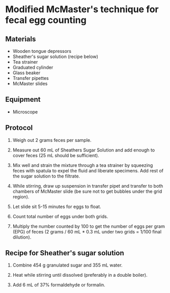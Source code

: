 # Modified McMaster's technique for fecal egg counting

## Materials
- Wooden tongue depressors
- Sheather's sugar solution (recipe below)
- Tea strainer
- Graduated cylinder
- Glass beaker
- Transfer pipettes
- McMaster slides

## Equipment
- Microscope

## Protocol

1. Weigh out 2 grams feces per sample.

2. Measure out 60 mL of Sheathers Sugar Solution and add enough to cover feces (25 mL should be sufficient).

3. Mix well and strain the mixture through a tea strainer by squeezing feces with spatula to expel the fluid and liberate specimens. Add rest of the sugar solution to the filtrate.

4. While stirring, draw up suspension in transfer pipet and transfer to both chambers of McMaster slide (be sure not to get bubbles under the grid region).

5. Let slide sit 5-15 minutes for eggs to float.

6. Count total number of eggs under both grids.

7. Multiply the number counted by 100 to get the number of eggs per gram (EPG) of feces (2 grams / 60 mL * 0.3 mL under two grids = 1/100 final dilution).

## Recipe for Sheather's sugar solution

1. Combine 454 g granulated sugar and 355 mL water.

2. Heat while stirring until dissolved (preferably in a double boiler).

3. Add 6 mL of 37% formaldehyde or formalin.
